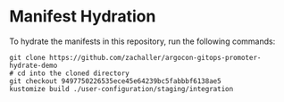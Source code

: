# Manifest Hydration

To hydrate the manifests in this repository, run the following commands:

```shell
git clone https://github.com/zachaller/argocon-gitops-promoter-hydrate-demo
# cd into the cloned directory
git checkout 9497750226535ece45e64239bc5fabbbf6138ae5
kustomize build ./user-configuration/staging/integration
```
